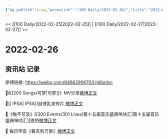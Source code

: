 ```yaml
---
{"dg-publish":true,"permalink":"/100 Daily/2022-02-26/","title":"2022-02-26","created":"2022-12-22T15:33:13.000+08:00","updated":"2023-04-11T14:46:34.000+08:00"}
---
```



<< [[100 Daily/2022-02-25\|2022-02-25]] | [[100 Daily/2022-02-27\|2022-02-27]] >>

# 2022-02-26

## 资讯站 记录

原博链接: https://weibo.com/6466290670/Lhj8Izdvc

🌟《[[200 Songs/可梦\|可梦]]》MV分享[微博正文](https://weibo.com/detail/4741186956558459)

🌟[[ IPSA\| IPSA]]自律乳宣传片 [微博正文](https://weibo.com/detail/4741101498401956)

🌟《触不可及》[[300 Events/301 Lives/第十五届音乐盛典咪咕汇\|第十五届音乐盛典咪咕汇]]直拍[微博正文](https://weibo.com/detail/4741174109668664)

🌟 每日早安《春天到万家》[微博正文](https://weibo.com/detail/4741061291544053)
